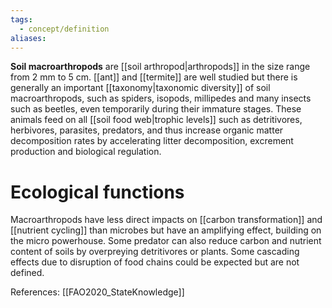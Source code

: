 ```yaml
---
tags:
  - concept/definition
aliases:
---
```

**Soil macroarthropods** are [[soil arthropod|arthropods]] in the size range from 2 mm to 5 cm.
[[ant]] and [[termite]] are well studied but there is generally an important [[taxonomy|taxonomic diversity]] of soil macroarthropods, such as spiders, isopods, millipedes and many insects such as beetles, even temporarily during their immature stages. These animals feed on all [[soil food web|trophic levels]] such as detritivores, herbivores, parasites, predators, and thus increase organic matter decomposition rates by accelerating litter decomposition, excrement production and biological regulation.
# Ecological functions
Macroarthropods have less direct impacts on [[carbon transformation]] and [[nutrient cycling]] than microbes but have an amplifying effect, building on the micro powerhouse. Some predator can also reduce carbon and nutrient content of soils by overpreying detritivores or plants. Some cascading effects due to disruption of food chains could be expected but are not defined.

References:
[[FAO2020_StateKnowledge]]